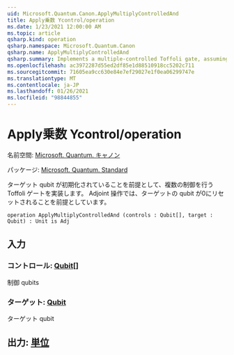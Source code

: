 ```yaml
---
uid: Microsoft.Quantum.Canon.ApplyMultiplyControlledAnd
title: Apply乗数 Ycontrol/operation
ms.date: 1/23/2021 12:00:00 AM
ms.topic: article
qsharp.kind: operation
qsharp.namespace: Microsoft.Quantum.Canon
qsharp.name: ApplyMultiplyControlledAnd
qsharp.summary: Implements a multiple-controlled Toffoli gate, assuming that target qubit is initialized 0.  The adjoint operation assumes that the target qubit will be reset to 0.
ms.openlocfilehash: ac3972287d55ed2df85e1d88510918cc5202c711
ms.sourcegitcommit: 71605ea9cc630e84e7ef29027e1f0ea06299747e
ms.translationtype: MT
ms.contentlocale: ja-JP
ms.lasthandoff: 01/26/2021
ms.locfileid: "98844855"
---
```

# <a name="applymultiplycontrolledand-operation"></a>Apply乗数 Ycontrol/operation

名前空間: [Microsoft. Quantum. キャノン](xref:Microsoft.Quantum.Canon)

パッケージ: [Microsoft. Quantum. Standard](https://nuget.org/packages/Microsoft.Quantum.Standard)


ターゲット qubit が初期化されていることを前提として、複数の制御を行う Toffoli ゲートを実装します。  Adjoint 操作では、ターゲットの qubit が0にリセットされることを前提としています。

```qsharp
operation ApplyMultiplyControlledAnd (controls : Qubit[], target : Qubit) : Unit is Adj
```


## <a name="input"></a>入力

### <a name="controls--qubit"></a>コントロール: [Qubit](xref:microsoft.quantum.lang-ref.qubit)[]

制御 qubits


### <a name="target--qubit"></a>ターゲット: [Qubit](xref:microsoft.quantum.lang-ref.qubit)

ターゲット qubit



## <a name="output--unit"></a>出力: [単位](xref:microsoft.quantum.lang-ref.unit)

